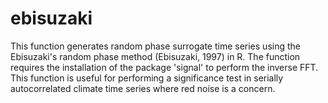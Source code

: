 # ebisuzaki
This function generates random phase surrogate time series using the Ebisuzaki's random phase method (Ebisuzaki, 1997) in R. The function requires the installation of the package 'signal' to perform the inverse FFT. This function is useful for performing a significance test in serially autocorrelated climate time series where red noise is a concern.
